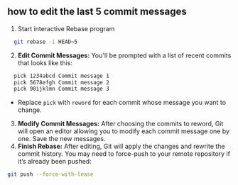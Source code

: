 ## how to edit the last 5 commit messages
1. Start interactive Rebase program
```sh 
  git rebase -i HEAD~5
```
2. **Edit Commit Messages:** You'll be prompted with a list of recent commits that looks like this:
```sh
  pick 1234abcd Commit message 1
  pick 5678efgh Commit message 2
  pick 90ijklmn Commit message 3
```
- Replace `pick` with `reword` for each commit whose message you want to change.
3. **Modify Commit Messages:** After choosing the commits to reword, Git will open an editor allowing you to modify each commit message one by one. Save the new messages.
4. **Finish Rebase:** After editing, Git will apply the changes and rewrite the commit history. You may need to force-push to your remote repository if it’s already been pushed:
```sh
git push --force-with-lease
```
